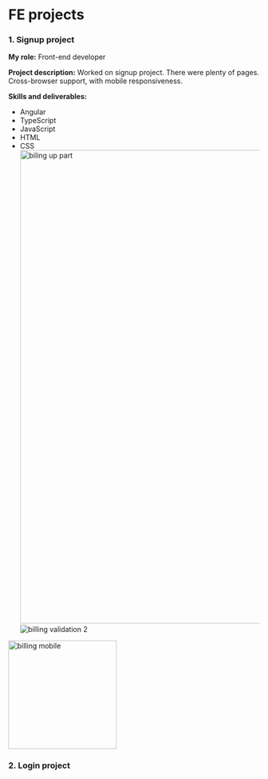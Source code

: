 # FE projects

### 1. Signup project
**My role:**  Front-end developer

**Project description:** Worked on signup project. There were plenty of pages. Cross-browser support, with mobile responsiveness.

**Skills and deliverables:**
- Angular
- TypeScript
- JavaScript
- HTML
- CSS  
  <img width="947" alt="biling up part" src="https://github.com/Dacili/FE-projects/assets/37112852/4580bb04-0ef2-4ca4-9a88-5473db4c5fa7">
![billing validation 2](https://github.com/Dacili/FE-projects/assets/37112852/8dd8e3ab-1f68-4113-9270-03a34ed4218d)
<img width="217" alt="billing mobile" src="https://github.com/Dacili/FE-projects/assets/37112852/7f632d30-4bf4-4386-b83c-fcbaad3920cb">

  


### 2. Login project
